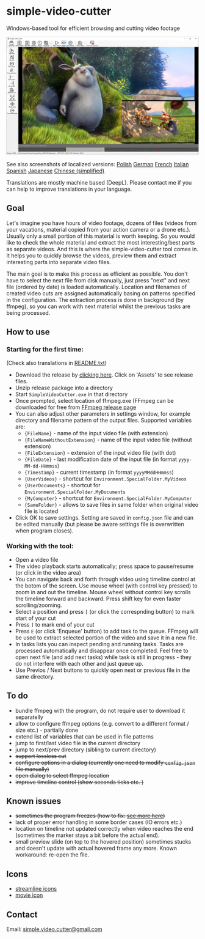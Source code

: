 # simple-video-cutter

Windows-based tool for efficient browsing and cutting video footage

![Screenshot](doc/screenshots/screenshot_en.png)

See also screenshots of localized versions: 
[Polish](doc/screenshots/screenshot_pl.png)
[German](doc/screenshots/screenshot_de.png)
[French](doc/screenshots/screenshot_fr.png)
[Italian](doc/screenshots/screenshot_it.png)
[Spanish](doc/screenshots/screenshot_es.png)
[Japanese](doc/screenshots/screenshot_ja.png)
[Chinese (simplified)](doc/screenshots/screenshot_zhcn.png)

Translations are mostly machine based (DeepL). Please contact me if you can help to improve translations in your language.

## Goal

Let's imagine you have hours of video footage, dozens of files (videos from your vacations, material copied from your action camera or a drone etc.). 
Usually only a small portion of this material is worth keeping. So you would like to check the whole material and extract the most interesting/best 
parts as separate videos. And this is where the simple-video-cutter tool comes in. It helps you to quickly browse the videos, preview them and 
extract interesting parts into separate video files. 

The main goal is to make this process as efficient as possible. 
You don't have to select the next file from disk manually, just press "next" and next file (ordered by date) is loaded automatically. 
Location and filenames of created video cuts are assigned automatically basing on patterns specified in the configuration. 
The extraction process is done in background (by ffmpeg), so you can work with next material whilst the previous tasks are being processed. 

## How to use 

### Starting for the first time: 

(Check also translations in [README.txt](README.txt))

- Download the release by [clicking here](https://github.com/bartekmotyl/simple-video-cutter/releases). Click on 'Assets' to see release files. 
- Unzip release package into a directory 
- Start `SimpleVideoCutter.exe` in that directory
- Once prompted, select location of ffmpeg.exe (FFmpeg can be downloaded for free from [FFmpeg release page](https://ffmpeg.zeranoe.com/builds/)   
- You can also adjust other parameters in settings window, for example directory and filename pattern of the output files. Supported variables are: 
	- `{FileName}` - name of the input video file (with extension)
	- `{FileNameWithoutExtension}` - name of the input video file (without extension)
	- `{FileExtension}` - extension of the input video file (with dot)
	- `{FileDate}` - last modification date of the input file (in format `yyyy-MM-dd-HHmmss`)
	- `{Timestamp}` - current timestamp (in format `yyyyMMddHHmmss`)
	- `{UserVideos}` - shortcut for `Environment.SpecialFolder.MyVideos`
	- `{UserDocuments}` - shortcut for `Environment.SpecialFolder.MyDocuments`
	- `{MyComputer}` - shortcut for `Environment.SpecialFolder.MyComputer`
	- `{SameFolder}` - allows to save files in same folder when original video file is located
- Click OK to save settings. Setting are saved in `config.json` file and can be edited manually (but please be aware settings file is overwritten when program closes).  
	
### Working with the tool:
- Open a video file 
- The video playback starts automatically; press space to pause/resume (or click in the video area)
- You can navigate back and forth through video using timeline control at the botom of the screen. Use mouse wheel (with control key pressed) to zoom in and out the timeline. Mouse wheel without control key scrolls the timeline forward and backward. Press shift key for even faster scrolling/zooming. 
- Select a position and press `[` (or click the correspnding button) to mark start of your cut  
- Press `]` to mark end of your cut 
- Press `E` (or click 'Enqueue' button) to add task to the queue. 
  FFmpeg will be used to extract selected portion of the video and save it in a new file. 
- In tasks lists you can inspect pending and running tasks. Tasks are processed automatically and disappear once completed. 
Feel free to open next file (and add next tasks) while task is still in progress - they do not interfere with each other and just queue up. 
- Use Previos / Next buttons to quickly open next or previous file in the same directory. 

## To do
- bundle ffmpeg with the program, do not require user to download it separatelly  
- allow to configure ffmpeg options (e.g. convert to a different format / size etc.) - partially done 
- extend list of variables that can be used in file patterns 
- jump to first/last video file in the current directory 
- jump to next/prev directory (sibling to current directory)
- ~~support lossless cut~~ 
- ~~configure options in a dialog (currently one need to modify `config.json` file manually)~~
- ~~open dialog to select ffmpeg location~~ 
- ~~improve timeline control (show seconds ticks etc. )~~


## Known issues
- ~~sometimes the program freezes (how to fix: [see more here](https://github.com/ZeBobo5/Vlc.DotNet/wiki/Vlc.DotNet-freezes-(don't-call-Vlc.DotNet-from-a-Vlc.DotNet-callback)))~~
- lack of proper error handling in some border cases (IO errors etc.) 
- location on timeline not updated correctly when video reaches the end 
  (sometimes the marker stays a bit before the actual end). 
- small preview slide (on top to the hovered position) sometimes stucks and doesn't update with actual hovered frame any more. Known workaround: re-open the file.   

## Icons 

- [streamline icons](https://streamlineicons.com)
- [movie icon](https://www.freeiconspng.com/img/15157)

## Contact

Email: [simple.video.cutter@gmail.com](mailto:simple.video.cutter@gmail.com)
